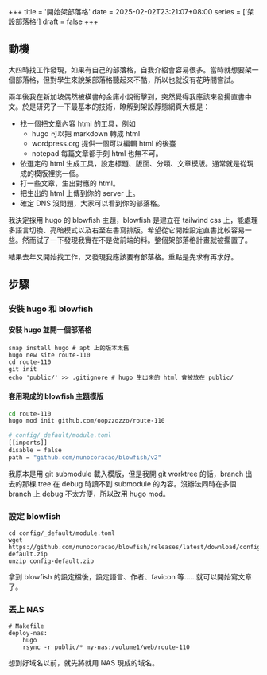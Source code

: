 +++
title = '開始架部落格'
date = 2025-02-02T23:21:07+08:00
series = ['架設部落格']
draft = false
+++

## 動機
大四時找工作發現，如果有自己的部落格，自我介紹會容易很多。當時就想要架一個部落格，但對學生來說架部落格聽起來不酷，所以也就沒有花時間嘗試。

兩年後我在新加坡偶然被橫書的金庸小說衝擊到，突然覺得我應該來發揚直書中文。於是研究了一下最基本的技術，瞭解到架設靜態網頁大概是：
- 找一個把文章內容 html 的工具，例如
    - hugo 可以把 markdown 轉成 html
    - wordpress.org 提供一個可以編輯 html 的後臺
    - notepad 每篇文章都手刻 html 也無不可。
- 依選定的 html 生成工具，設定標題、版面、分類、文章模版。通常就是從現成的模版裡挑一個。
- 打一些文章，生出對應的 html。
- 把生出的 html 上傳到你的 server 上。
- 確定 DNS 沒問題，大家可以看到你的部落格。

我決定採用 hugo 的 blowfish 主題，blowfish 是建立在 tailwind css 上，能處理多語言切換、亮暗模式以及右至左書寫排版。希望從它開始設定直書比較容易一些。然而試了一下發現我實在不是做前端的料。整個架部落格計畫就被擱置了。

結果去年又開始找工作，又發現我應該要有部落格。重點是先求有再求好。

## 步驟
### 安裝 hugo 和 blowfish
#### 安裝 hugo 並開一個部落格
```
snap install hugo # apt 上的版本太舊
hugo new site route-110
cd route-110
git init
echo 'public/' >> .gitignore # hugo 生出來的 html 會被放在 public/
```

#### 套用現成的 blowfish 主題模版
```bash
cd route-110
hugo mod init github.com/oopzzozzo/route-110

# config/_default/module.toml
[[imports]]
disable = false
path = "github.com/nunocoracao/blowfish/v2"
```
我原本是用 git submodule 載入模版，但是我開 git worktree 的話，branch 出去的那棵 tree 在 debug 時讀不到 submodule 的內容。沒辦法同時在多個 branch 上 debug 不太方便，所以改用 hugo mod。

### 設定 blowfish
```
cd config/_default/module.toml
wget https://github.com/nunocoracao/blowfish/releases/latest/download/config-default.zip
unzip config-default.zip
```
拿到 blowfish 的設定檔後，設定語言、作者、favicon 等……就可以開始寫文章了。

### 丟上 NAS
```
# Makefile
deploy-nas:
    hugo
    rsync -r public/* my-nas:/volume1/web/route-110
```
想到好域名以前，就先將就用 NAS 現成的域名。
